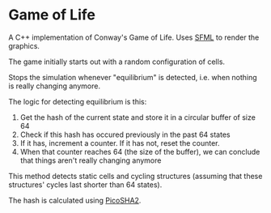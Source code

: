 # Game of Life

A C++ implementation of Conway's Game of Life. Uses [SFML](https://www.sfml-dev.org/) to render the graphics. 

The game initially starts out with a random configuration of cells.

Stops the simulation whenever "equilibrium" is detected, i.e. when nothing is really changing anymore.

The logic for detecting equilibrium is this:
  1. Get the hash of the current state and store it in a circular buffer of size 64
  2. Check if this hash has occured previously in the past 64 states
  3. If it has, increment a counter. If it has not, reset the counter.
  4. When that counter reaches 64 (the size of the buffer), we can conclude that things aren't really changing anymore
 
This method detects static cells and cycling structures (assuming that these structures' cycles last shorter than 64 states). 

The hash is calculated using [PicoSHA2](https://github.com/okdshin/PicoSHA2).
